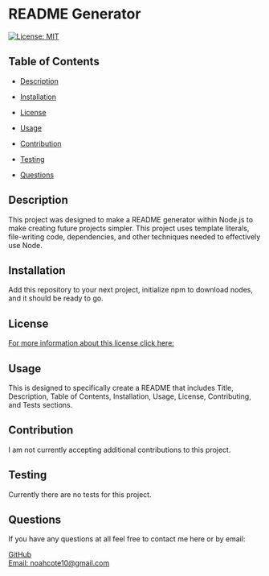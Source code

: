 # README Generator
[![License: MIT](https://img.shields.io/badge/License-MIT-yellow.svg)](https://opensource.org/licenses/MIT)
## Table of Contents
- [Description](#description)
- [Installation](#installation)

- [License](#license)
- [Usage](#usage)
- [Contribution](#contributing)
- [Testing](#tests)
- [Questions](#questions)
    
## Description <a name="description"></a>
 This project was designed to make a README generator within Node.js to make creating future projects simpler. This project uses template literals, file-writing code, dependencies, and other techniques needed to effectively use Node.
## Installation <a name="installation"></a>
Add this repository to your next project, initialize npm to download nodes, and it should be ready to go.
## License <a name="license"></a>
[For more information about this license click here:](https://choosealicense.com/licenses/mit/) 
## Usage <a name="usage"></a>
This is designed to specifically create a README that includes Title, Description, Table of Contents, Installation, Usage, License, Contributing, and Tests sections.
## Contribution <a name="contributing"></a>
 I am not currently accepting additional contributions to this project.
## Testing <a name="tests"></a>
Currently there are no tests for this project.
## Questions <a name="questions"></a>
If you have any questions at all feel free to contact me here or by email:
  
[GitHub](https://github.com/noahcote10)   
[Email: noahcote10@gmail.com](mailto:noahcote10@gmail.com)
